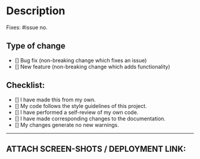 # Description

<!---Please include a summary of the change and which issue is fixed. List any dependencies that are required for this change.----->

Fixes:  #issue no.

<!---give the issue number you fixed----->

## Type of change

<!----Please delete options that are not relevant. And in order to tick the check box just put x inside them for example [x] like this----->

- [] Bug fix (non-breaking change which fixes an issue)
- [] New feature (non-breaking change which adds functionality)

## Checklist:

<!----Please delete options that are not relevant.And in order to tick the check box just put x inside them for example [x] like this----->

- [] I have made this from my own.
- [] My code follows the style guidelines of this project.
- [] I have performed a self-review of my own code.
- [] I have made corresponding changes to the documentation.
- [] My changes generate no new warnings.

---

## ATTACH SCREEN-SHOTS / DEPLOYMENT LINK:
